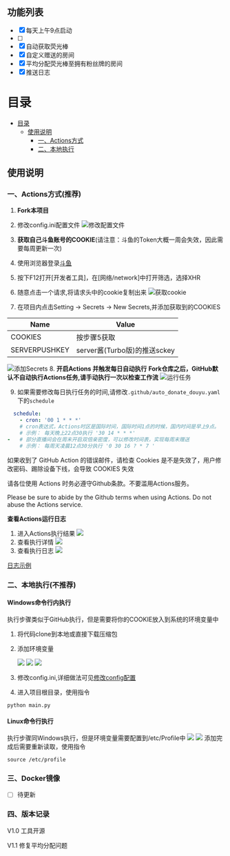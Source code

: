 

## 功能列表

* [x] 每天上午9点启动
* [ ] 
* [x] 自动获取荧光棒
* [x] 自定义赠送的房间
* [x] 平均分配荧光棒至拥有粉丝牌的房间
* [x] 推送日志

# 目录
- [目录](#目录)
    - [使用说明](#使用说明)
      - [一、Actions方式](#一、Actions方式(推荐))
      - [二、本地执行](#二、本地执行(不推荐))

## 使用说明

### 一、Actions方式(推荐)
1. **Fork本项目**
2. 修改config.ini配置文件
   ![修改配置文件](docs/img/Config.png)
3. **获取自己斗鱼账号的COOKIE**(请注意：斗鱼的Token大概一周会失效，因此需要每周更新一次)
4. 使用浏览器登录[斗鱼](https://www.douyu.com)
5. 按下F12打开[开发者工具]，在[网络/network]中打开筛选，选择XHR
6. 随意点击一个请求,将请求头中的cookie复制出来
![获取cookie](docs/img/cookie.png)
  
7. 在项目内点击Setting -> Secrets -> New Secrets,并添加获取到的COOKIES

| Name        | Value                    |
|-------------|--------------------------|
|COOKIES      |按步骤5获取                 |
|SERVERPUSHKEY|server酱(Turbo版)的推送sckey|
![添加Secrets](docs/img/Secrets.png)
8. **开启Actions 并触发每日自动执行**
   **Fork仓库之后，GitHub默认不自动执行Actions任务,请手动执行一次以检查工作流**
   ![运行任务](docs/img/Workfelow.png)
   
9. 如果需要修改每日执行任务的时间,请修改`.github/auto_donate_douyu.yaml`下的`schedule`
```yml
  schedule:
    - cron: '00 1 * * *'
    # cron表达式，Actions时区是国际时间，国际时间1点的时候，国内时间是早上9点。
    # 示例： 每天晚上22点30执行 '30 14 * * *'
-   # 部分直播间会在周末开启双倍亲密度，可以修改时间表，实现每周末赠送
    # 示例： 每周天凌晨12点30分执行 '0 30 16 ? * 7 '
```
如果收到了 GitHub Action 的错误邮件，请检查 Cookies 是不是失效了，用户修改密码、踢除设备下线，会导致 COOKIES 失效

请各位使用 Actions 时务必遵守Github条款。不要滥用Actions服务。

Please be sure to abide by the Github terms when using Actions. Do not abuse the Actions service.

**查看Actions运行日志**
1. 进入Actions执行结果
    ![](docs/img/WatchAction.png)
2. 查看执行详情
    ![](docs/img/WatchAction2.png)
3. 查看执行日志
    ![](docs/img/WatchAction3.png)
   
[日志示例](https://github.com/TheSlientnight/douyu_helper/runs/2078519193?check_suite_focus=true)

### 二、本地执行(不推荐)

#### Windows命令行内执行
执行步骤类似于GitHub执行，但是需要将你的COOKIE放入到系统的环境变量中
1. 将代码clone到本地或直接下载压缩包
2. 添加环境变量
   
    ![](docs/img/Path1.png)
    ![](docs/img/Path2.png)
    ![](docs/img/Path3.jpg)
   
3. 修改config.ini,详细做法可见[修改config配置](#一、Actions方式(推荐))
4. 进入项目根目录，使用指令
```shell
python main.py
```

#### Linux命令行执行
执行步骤同Windows执行，但是环境变量需要配置到/etc/Profile中
![](docs/img/Linux1.png)
![](docs/img/Linux2.png)
添加完成后需要重新读取，使用指令
```shell
source /etc/profile
```
### 三、Docker镜像
* [ ] 待更新

### 四、版本记录
V1.0 工具开源

V1.1 修复平均分配问题
